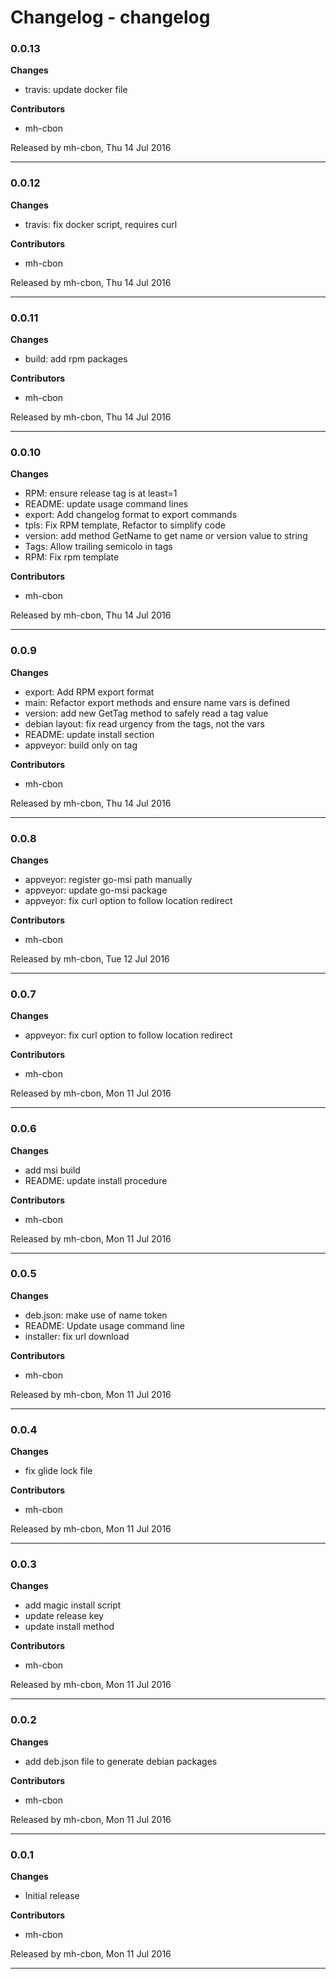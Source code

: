 # Changelog - changelog

### 0.0.13

__Changes__

- travis: update docker file

__Contributors__

- mh-cbon

Released by mh-cbon, Thu 14 Jul 2016
______________

### 0.0.12

__Changes__

- travis: fix docker script, requires curl

__Contributors__

- mh-cbon

Released by mh-cbon, Thu 14 Jul 2016
______________

### 0.0.11

__Changes__

- build: add rpm packages

__Contributors__

- mh-cbon

Released by mh-cbon, Thu 14 Jul 2016
______________

### 0.0.10

__Changes__

- RPM: ensure release tag is at least=1
- README: update usage command lines
- export: Add changelog format to export commands
- tpls: Fix RPM template, Refactor to simplify code
- version: add method GetName to get name or version value to string
- Tags: Allow trailing semicolo in tags
- RPM: Fix rpm template

__Contributors__

- mh-cbon

Released by mh-cbon, Thu 14 Jul 2016
______________

### 0.0.9

__Changes__

- export: Add RPM export format
- main: Refactor export methods and ensure name vars is defined
- version: add new GetTag method to safely read a tag value
- debian layout: fix read urgency from the tags, not the vars
- README: update install section
- appveyor: build only on tag

__Contributors__

- mh-cbon

Released by mh-cbon, Thu 14 Jul 2016
______________

### 0.0.8

__Changes__

- appveyor: register go-msi path manually
- appveyor: update go-msi package
- appveyor: fix curl option to follow location redirect

__Contributors__

- mh-cbon

Released by mh-cbon, Tue 12 Jul 2016
______________

### 0.0.7

__Changes__

- appveyor: fix curl option to follow location redirect

__Contributors__

- mh-cbon

Released by mh-cbon, Mon 11 Jul 2016
______________

### 0.0.6

__Changes__

- add msi build
- README: update install procedure

__Contributors__

- mh-cbon

Released by mh-cbon, Mon 11 Jul 2016
______________

### 0.0.5

__Changes__

- deb.json: make use of name token
- README: Update usage command line
- installer: fix url download

__Contributors__

- mh-cbon

Released by mh-cbon, Mon 11 Jul 2016
______________

### 0.0.4

__Changes__

- fix glide lock file

__Contributors__

- mh-cbon

Released by mh-cbon, Mon 11 Jul 2016
______________

### 0.0.3

__Changes__

- add magic install script
- update release key
- update install method

__Contributors__

- mh-cbon

Released by mh-cbon, Mon 11 Jul 2016
______________

### 0.0.2

__Changes__

- add deb.json file to generate debian packages

__Contributors__

- mh-cbon

Released by mh-cbon, Mon 11 Jul 2016
______________

### 0.0.1

__Changes__

- Initial release

__Contributors__

- mh-cbon

Released by mh-cbon, Mon 11 Jul 2016
______________


